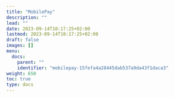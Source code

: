 ```yaml
---
title: "MobilePay"
description: ""
lead: ""
date: 2023-09-14T10:17:25+02:00
lastmod: 2023-09-14T10:17:25+02:00
draft: false
images: []
menu:
  docs:
    parent: ""
    identifier: "mobilepay-15fefa4a28445dab537a9da43f1daca3"
weight: 650
toc: true
type: docs
---
```

